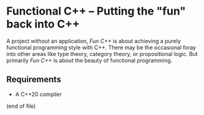 # Functional C++ – Putting the "fun" back into C++

A project without an application, *Fun C++* is about achieving a
purely functional programming style with C++. There may be the
occasional foray into other areas like type theory, category theory,
or propositional logic. But primarily *Fun C++* is about the beauty of
functional programming.

## Requirements

- A C++20 compiler

(end of file)
